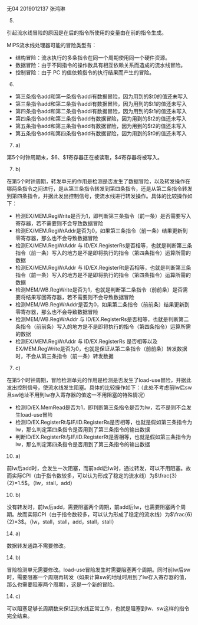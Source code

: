 无04  2019012137  张鸿琳

5. 

引起流水线冒险的原因是在后的指令所使用的变量由在前的指令生成。

MIPS流水线处理器可能的冒险类型有：

- 结构冒险：流水执行的多条指令在同一个周期使用同一个硬件资源。
- 数据冒险：由于不同指令的操作数具有相互依赖关系而造成的流水线冒险。
- 控制冒险：由于 PC 的值依赖指令的执行结果而产生的冒险。



6. 

- 第三条指令add和第一条指令addi有数据冒险，因为用到的\$t0的值还未写入
- 第三条指令add和第二条指令addi有数据冒险，因为用到的\$t1的值还未写入
- 第四条指令add和第二条指令addi有数据冒险，因为用到的\$t1的值还未写入
- 第四条指令add和第三条指令add有数据冒险，因为用到的\$t2的值还未写入
- 第五条指令add和第三条指令add有数据冒险，因为用到的\$t2的值还未写入
- 第五条指令add和第四条指令add有数据冒险，因为用到的\$t0的值还未写入



7. a)

第5个时钟周期末，\$6、\$1寄存器正在被读取，\$4寄存器将被写入。

7. b)

在第5个时钟周期，转发单元的作用是检测是否发生了数据冒险，以及转发操作在哪两条指令之间进行，是从第三条指令转发到第四条指令，还是从第二条指令转发到第四条指令，并据此发出控制信号，使流水线进行转发操作。具体的比较操作如下：

- 检测EX/MEM.RegWrite是否为1，即判断第三条指令（前一条）是否需要写入寄存器，若不需要则不会导致数据冒险
- 检测EX/MEM.RegWrAddr是否为0，如果第三条指令（前一条）结果更新到零寄存器，那么也不会导致数据冒险
- 检测EX/MEM.RegWrAddr 与 ID/EX.RegisterRs是否相等，也就是判断第三条指令（前一条）写入的地方是不是即将执行的指令（第四条指令）运算所需的数据
- 检测EX/MEM.RegWrAddr 与 ID/EX.RegisterRt是否相等，也就是判断第三条指令（前一条）写入的地方是不是即将执行的指令（第四条指令）运算所需的数据
- 检测MEM/WB.RegWrite是否为1，也就是判断第二条指令（前前条）是否需要将结果写回寄存器，若不需要则不会导致数据冒险
- 检测MEM/WB.RegWrAddr是否为0，如果第二条指令（前前条）结果更新到零寄存器，那么也不会导致数据冒险
- 检测MEM/WB.RegWrAddr 与 ID/EX.RegisterRs是否相等，也就是判断第二条指令（前前条）写入的地方是不是即将执行的指令（第四条指令）运算所需的数据
- 检测EX/MEM.RegWrAddr 与 ID/EX.RegisterRs 是否相等以及EX/MEM.RegWrite是否为0，也就是保证从第二条指令（前前条）转发数据时，不会从第三条指令（前一条）转发数据

7. c)

在第5个时钟周期，冒险检测单元的作用是检测是否发生了load-use冒险，并据此发出控制信号，使流水线发生阻塞。具体的比较操作如下：（此处不考虑前lw后sw且sw地址不用到lw存入寄存器的值这一不用阻塞的特殊情况）

- 检测ID/EX.MemRead是否为1，即判断第三条指令是否为lw，若不是则不会发生load-use冒险
- 检测ID/EX.RegisterRt与IF/ID.RegisterRs是否相等，也就是假如第三条指令为lw，那么判定第四条指令是否用到了第三条指令的输出数据
- 判断ID/EX.RegisterRt与IF/ID.RegisterRt是否相等，也就是假如第三条指令为lw，那么判定第四条指令是否用到了第三条指令的输出数据



10. a)

前lw后add时，会发生一次阻塞，而前add后lw时，通过转发，可以不用阻塞。故而实际CPI（由于指令数较多，可以认为形成了稳定的流水线）为$\frac{3}{2}=1.5$。（lw，stall，add）

10. b)

没有转发时，前lw后add，需要阻塞两个周期，前add后lw，也需要阻塞两个周期。故而实际CPI（由于指令数较多，可以认为形成了稳定的流水线）为$\frac{6}{2}=3$。（lw，stall，stall，add，stall，stall）



14. a)

数据转发通路不需要修改。

14. b)

冒险检测单元需要修改。load-use冒险发生时需要阻塞两个周期。同时前lw后sw时，需要阻塞一个周期再转发（如果计算sw的地址时用到了lw存入寄存器的值，那么也需要阻塞两个周期），这是一个新的冒险。

14. c)

可以阻塞足够长周期数来保证流水线正常工作，也就是阻塞到lw、sw这样的指令完全结束。

 
